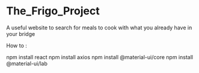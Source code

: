 # The_Frigo_Project
A useful website to search for meals to cook with what you already have in your bridge

How to :

npm install react
npm install axios
npm install @material-ui/core
npm install @material-ui/lab
